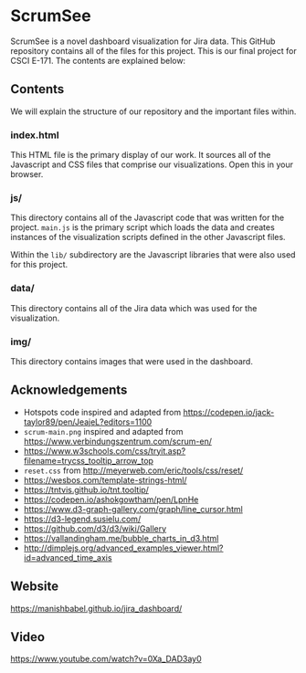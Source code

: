 # ScrumSee

ScrumSee is a novel dashboard visualization for Jira data.  This GitHub repository contains all of 
the files for this project. This is our final project for CSCI E-171. The contents are explained 
below:

## Contents

We will explain the structure of our repository and the important files within.

### index.html

This HTML file is the primary display of our work.  It sources all of the Javascript and CSS files that comprise our 
visualizations. Open this in your browser.


### js/

This directory contains all of the Javascript code that was written for the project. `main.js`
is the primary script which loads the data and creates instances of the visualization scripts 
defined in the other Javascript files.

Within the `lib/` subdirectory are the Javascript libraries that were also used for this project. 

### data/

This directory contains all of the Jira data which was used for the visualization.

### img/

This directory contains images that were used in the dashboard.
 
## Acknowledgements

* Hotspots code inspired and adapted from https://codepen.io/jack-taylor89/pen/JeajeL?editors=1100
* `scrum-main.png` inspired and adapted from https://www.verbindungszentrum.com/scrum-en/
* https://www.w3schools.com/css/tryit.asp?filename=trycss_tooltip_arrow_top
* `reset.css` from http://meyerweb.com/eric/tools/css/reset/
* https://wesbos.com/template-strings-html/ 
* https://tntvis.github.io/tnt.tooltip/
* https://codepen.io/ashokgowtham/pen/LpnHe 
* https://www.d3-graph-gallery.com/graph/line_cursor.html
* https://d3-legend.susielu.com/
* https://github.com/d3/d3/wiki/Gallery
* https://vallandingham.me/bubble_charts_in_d3.html
* http://dimplejs.org/advanced_examples_viewer.html?id=advanced_time_axis

## Website
https://manishbabel.github.io/jira_dashboard/

## Video
https://www.youtube.com/watch?v=0Xa_DAD3ay0